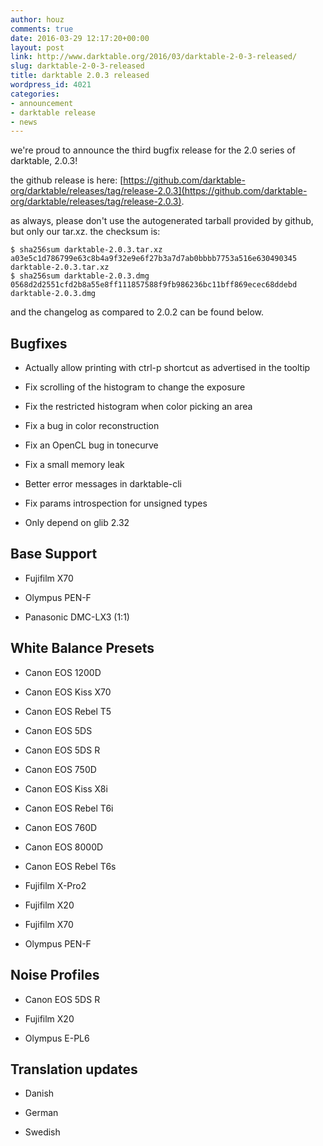 ```yaml
---
author: houz
comments: true
date: 2016-03-29 12:17:20+00:00
layout: post
link: http://www.darktable.org/2016/03/darktable-2-0-3-released/
slug: darktable-2-0-3-released
title: darktable 2.0.3 released
wordpress_id: 4021
categories:
- announcement
- darktable release
- news
---
```


we're proud to announce the third bugfix release for the 2.0 series of darktable, 2.0.3!

the github release is here: [https://github.com/darktable-org/darktable/releases/tag/release-2.0.3](https://github.com/darktable-org/darktable/releases/tag/release-2.0.3).

as always, please don't use the autogenerated tarball provided by github, but only our tar.xz. the checksum is:

    
    $ sha256sum darktable-2.0.3.tar.xz
    a03e5c1d786799e63c8b4a9f32e9e6f27b3a7d7ab0bbbb7753a516e630490345  darktable-2.0.3.tar.xz
    $ sha256sum darktable-2.0.3.dmg 
    0568d2d2551cfd2b8a55e8ff111857588f9fb986236bc11bff869ecec68ddebd  darktable-2.0.3.dmg
    


and the changelog as compared to 2.0.2 can be found below.


## Bugfixes





	
  * Actually allow printing with ctrl-p shortcut as advertised in the tooltip

	
  * Fix scrolling of the histogram to change the exposure

	
  * Fix the restricted histogram when color picking an area

	
  * Fix a bug in color reconstruction

	
  * Fix an OpenCL bug in tonecurve

	
  * Fix a small memory leak

	
  * Better error messages in darktable-cli

	
  * Fix params introspection for unsigned types

	
  * Only depend on glib 2.32




## Base Support





	
  * Fujifilm X70

	
  * Olympus PEN-F

	
  * Panasonic DMC-LX3 (1:1)




## White Balance Presets





	
  * Canon EOS 1200D

	
  * Canon EOS Kiss X70

	
  * Canon EOS Rebel T5

	
  * Canon EOS 5DS

	
  * Canon EOS 5DS R

	
  * Canon EOS 750D

	
  * Canon EOS Kiss X8i

	
  * Canon EOS Rebel T6i

	
  * Canon EOS 760D

	
  * Canon EOS 8000D

	
  * Canon EOS Rebel T6s

	
  * Fujifilm X-Pro2

	
  * Fujifilm X20

	
  * Fujifilm X70

	
  * Olympus PEN-F




## Noise Profiles





	
  * Canon EOS 5DS R

	
  * Fujifilm X20

	
  * Olympus E-PL6




## Translation updates





	
  * Danish

	
  * German

	
  * Swedish


